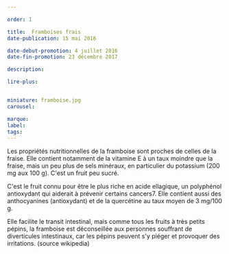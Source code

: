 ```yaml
---

order: 1

title:  Framboises frais
date-publication: 15 mai 2016

date-debut-promotion: 4 juillet 2016
date-fin-promotion: 23 décembre 2017

description: 

lire-plus: 


miniature: framboise.jpg
carousel: 

marque:
label: 
tags: 
---
```


<!--fin-excerpt-->
<!-- ******************************** -->
<!-- **** début contenu détaillé **** -->

Les propriétés nutritionnelles de la framboise sont proches de celles de la fraise. Elle contient notamment de la vitamine E à un taux moindre que la fraise, mais un peu plus de sels minéraux, en particulier du potassium (200 mg aux 100 g). C'est un fruit peu sucré.

C'est le fruit connu pour être le plus riche en acide ellagique, un polyphénol antioxydant qui aiderait à prévenir certains cancers7. Elle contient aussi des anthocyanines (antioxydant) et de la quercétine au taux moyen de 3 mg/100 g.

Elle facilite le transit intestinal, mais comme tous les fruits à très petits pépins, la framboise est déconseillée aux personnes souffrant de diverticules intestinaux, car les pépins peuvent s'y piéger et provoquer des irritations.
(source wikipedia)

<!-- **** fin contenu détaillé **** -->
<!-- ****************************** -->




